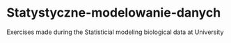 # Statystyczne-modelowanie-danych
Exercises made during the Statisticial modeling biological data at University
